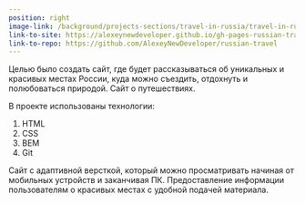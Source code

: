 ```yaml
---
position: right
image-link: /background/projects-sections/travel-in-russia/travel-in-russia-background.png
link-to-site: https://alexeynewdeveloper.github.io/gh-pages-russian-travel/index.html
link-to-repo: https://github.com/AlexeyNewDeveloper/russian-travel
---
```


Целью было создать сайт, где будет рассказываться об уникальных и красивых местах России, куда можно съездить, отдохнуть и полюбоваться природой. Сайт о путешествиях.

В проекте использованы технологии:

1. HTML
2. CSS
3. BEM
4. Git

Сайт с адаптивной версткой, который можно просматривать начиная от мобильных устройств и заканчивая ПК. Предоставление информации пользователям о красивых местах с удобной подачей материала.
